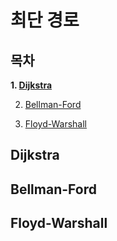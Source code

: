 # 최단 경로
## 목차
**1. [Dijkstra](#Dijkstra)**

2. [Bellman-Ford](#Bellman-Ford)

3. [Floyd-Warshall](#Floyd-Warshall)

## Dijkstra

## Bellman-Ford

## Floyd-Warshall

